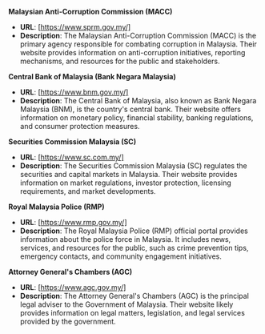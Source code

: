 **Malaysian Anti-Corruption Commission (MACC)**
   - **URL**: [https://www.sprm.gov.my/]
   - **Description**: The Malaysian Anti-Corruption Commission (MACC) is the primary agency responsible for combating corruption in Malaysia. Their website provides information on anti-corruption initiatives, reporting mechanisms, and resources for the public and stakeholders.

**Central Bank of Malaysia (Bank Negara Malaysia)**
   - **URL**: [https://www.bnm.gov.my/]
   - **Description**: The Central Bank of Malaysia, also known as Bank Negara Malaysia (BNM), is the country's central bank. Their website offers information on monetary policy, financial stability, banking regulations, and consumer protection measures.

**Securities Commission Malaysia (SC)**
   - **URL**: [https://www.sc.com.my/]
   - **Description**: The Securities Commission Malaysia (SC) regulates the securities and capital markets in Malaysia. Their website provides information on market regulations, investor protection, licensing requirements, and market developments.

**Royal Malaysia Police (RMP)**
   - **URL**: [https://www.rmp.gov.my/]
   - **Description**: The Royal Malaysia Police (RMP) official portal provides information about the police force in Malaysia. It includes news, services, and resources for the public, such as crime prevention tips, emergency contacts, and community engagement initiatives.

**Attorney General's Chambers (AGC)**
   - **URL**: [https://www.agc.gov.my/]
   - **Description**: The Attorney General's Chambers (AGC) is the principal legal adviser to the Government of Malaysia. Their website likely provides information on legal matters, legislation, and legal services provided by the government.

